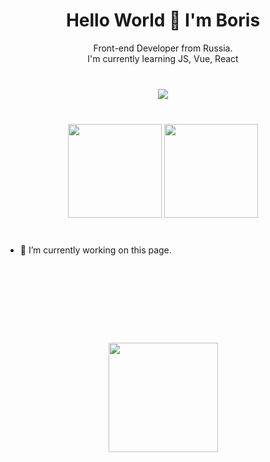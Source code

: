 <h1 align='center'> Hello World 👋 I'm Boris </h1>
<p align='center'>
  Front-end Developer from Russia. <br>
  I'm currently learning JS, Vue, React 
</p>

<div align='center' style="margin-top:40px">
  <a href="mailto:boris.khalkov@gmail.com">
    <img src="https://img.shields.io/badge/Gmail-D14836?style=for-the-badge&logo=gmail&logoColor=white"/></a>
</div>

<p align='center' style='margin:40px'>
  <a href="https://github-readme-stats.vercel.app/api?username=boriskhalkov&show_icons=true">
    <img height=150 src="https://github-readme-stats.vercel.app/api?username=boriskhalkov&hide=contribs&show_icons=true"/></a>
  <a href="https://github-readme-stats.vercel.app/api/top-langs/?username=boriskhalkov&layout=compact">
    <img height=150 src="https://github-readme-stats.vercel.app/api/top-langs/?username=boriskhalkov&layout=compact"/></a>
</p>

- 🔭 I’m currently working on this page. 

<div align="center" style="margin:140px 0">
   <a href="https://github.com/boriskhalkov/github-profile-views-counter">
       <img width=175px src="https://komarev.com/ghpvc/?username=boriskhalkov">
   </a>
</div>
